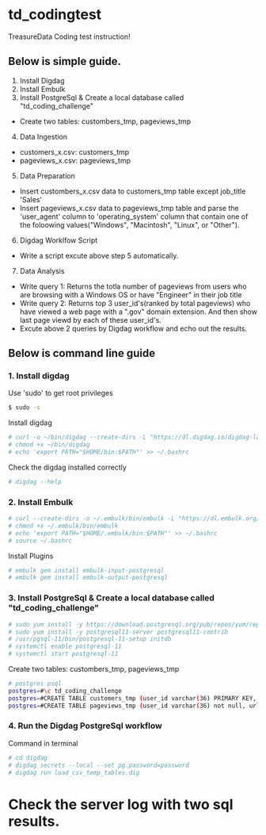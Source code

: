 # td_codingtest
TreasureData Coding test instruction!

## Below is simple guide.
1. Install Digdag
2. Install Embulk
3. Install PostgreSql & Create a local database called "td_coding_challenge"
 - Create two tables: custombers_tmp, pageviews_tmp
4. Data Ingestion
 - customers_x.csv: customers_tmp
 - pageviews_x.csv: pageviews_tmp
5. Data Preparation
 - Insert custombers_x.csv data to customers_tmp table except job_title 'Sales'
 - Insert pageviews_x.csv data to pageviews_tmp table and parse the 'user_agent' column to 'operating_system' column that contain one of the foloowing values("Windows", "Macintosh", "Linux", or "Other").
6. Digdag Worklfow Script
 - Write a script excute above step 5 automatically.
7. Data Analysis
 - Write query 1: Returns the totla number of pageviews from users who are browsing with a Windows OS or have "Engineer" in their job title
 - Write query 2: Returns top 3 user_id's(ranked by total pageviews) who have viewed a web page with a ".gov" domain extension. And then show last page viewd by each of these user_id's.
 - Excute above 2 queries by Digdag workflow and echo out the results.


## Below is command line guide
### 1. Install digdag
Use 'sudo' to get root privileges

```bash
$ sudo -s
```

Install digdag
```bash
# curl -o ~/bin/digdag --create-dirs -L "https://dl.digdag.io/digdag-latest"
# chmod +x ~/bin/digdag
# echo 'export PATH="$HOME/bin:$PATH"' >> ~/.bashrc
```

Check the digdag installed correctly
```bash
# digdag --help
```

### 2. Install Embulk
```bash
# curl --create-dirs -o ~/.embulk/bin/embulk -L "https://dl.embulk.org/embulk-latest.jar"
# chmod +x ~/.embulk/bin/embulk
# echo 'export PATH="$HOME/.embulk/bin:$PATH"' >> ~/.bashrc
# source ~/.bashrc
```

Install Plugins
```bash
# embulk gem install embulk-input-postgresql
# embulk gem install embulk-output-postgresql
```

### 3. Install PostgreSql & Create a local database called "td_coding_challenge"
```bash
# sudo yum install -y https://download.postgresql.org/pub/repos/yum/reporpms/EL-7-x86_64/pgdg-redhat-repo-latest.noarch.rpm
# sudo yum install -y postgresql11-server postgresql11-contrib
# /usr/pgsql-11/bin/postgresql-11-setup initdb
# systemctl enable postgresql-11
# systemctl start postgresql-11
```

Create two tables: custombers_tmp, pageviews_tmp
```bash
# postgres psql
postgres=#\c td_coding_challenge
postgres=#CREATE TABLE customers_tmp (user_id varchar(36) PRIMARY KEY, first_name varchar(20) null, last_name varchar(20) null, job_title varchar(50) null);
postgres=#CREATE TABLE pageviews_tmp (user_id varchar(36) not null, url varchar(200) null, user_agent varchar(200) null, timestamp varchar(10) null);
```

### 4. Run the Digdag PostgreSql workflow
Command in terminal
```bash
# cd digdag
# digdag secrets --local --set pg.password=password
# digdag run load_csv_temp_tables.dig
```

# Check the server log with two sql results.
